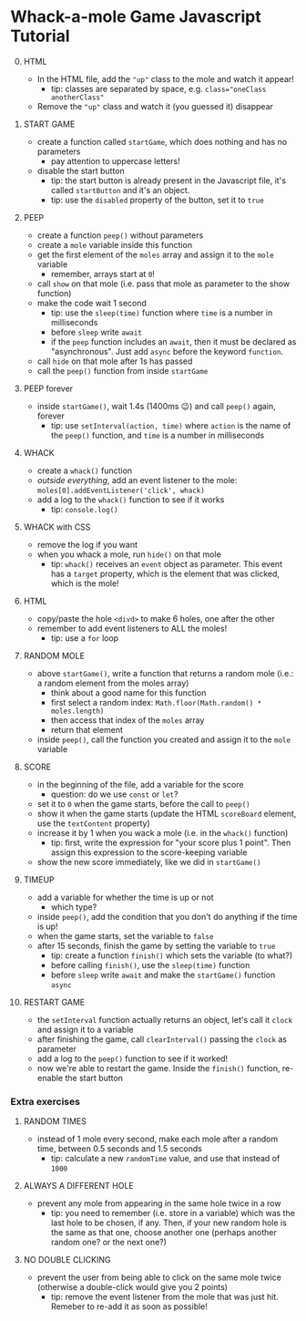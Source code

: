 # Whack-a-mole Game Javascript Tutorial

0) HTML
    - In the HTML file, add the `"up"` class to the mole and watch it appear!
        - tip: classes are separated by space, e.g. `class="oneClass anotherClass"`
    - Remove the `"up"` class and watch it (you guessed it) disappear

1) START GAME
    - create a function called `startGame`, which does nothing and has no parameters
        - pay attention to uppercase letters!
    - disable the start button
        - tip: the start button is already present in the Javascript file, it's called `startButton` and it's an object.
        - tip: use the `disabled` property of the button, set it to `true`

2) PEEP
    - create a function `peep()` without parameters
    - create a `mole` variable inside this function
    - get the first element of the `moles` array and assign it to the `mole` variable
        - remember, arrays start at `0`!
    - call `show` on that mole (i.e. pass that mole as parameter to the show function)
    - make the code wait 1 second
        - tip: use the `sleep(time)` function where `time` is a number in milliseconds
        - before `sleep` write `await`
        - if the `peep` function includes an `await`, then it must be declared as "asynchronous". Just add `async` before the keyword `function`.
    - call `hide` on that mole after 1s has passed
    - call the `peep()` function from inside `startGame`

3) PEEP forever
    - inside `startGame()`, wait 1.4s (1400ms 😉) and call `peep()` again, forever
        - tip: use `setInterval(action, time)` where `action` is the name of the `peep()` function, and `time` is a number in milliseconds

4) WHACK
    - create a `whack()` function
    - *outside everything*, add an event listener to the mole: `moles[0].addEventListener('click', whack)`
    - add a log to the `whack()` function to see if it works
        - tip: `console.log()`

5) WHACK with CSS
    - remove the log if you want
    - when you whack a mole, run `hide()` on that mole
        - tip: `whack()` receives an `event` object as parameter. This event has a `target` property, which is the element that was clicked, which is the mole!

6) HTML
    - copy/paste the hole `<divd>` to make 6 holes, one after the other
    - remember to add event listeners to ALL the moles!
        - tip: use a `for` loop

7) RANDOM MOLE
    - above `startGame()`, write a function that returns a random mole (i.e.: a random element from the moles array)
        - think about a good name for this function
        - first select a random index: `Math.floor(Math.random() * moles.length)`
        - then access that index of the `moles` array
        - return that element
    - inside `peep()`, call the function you created and assign it to the `mole` variable

8) SCORE
    - in the beginning of the file, add a variable for the score
        - question: do we use `const` or `let`?
    - set it to `0` when the game starts, before the call to `peep()`
    - show it when the game starts (update the HTML `scoreBoard` element, use the `textContent` property)
    - increase it by 1 when you wack a mole (i.e. in the `whack()` function)
        - tip: first, write the expression for "your score plus 1 point". Then assign this expression to the score-keeping variable
    - show the new score immediately, like we did in `startGame()`


9) TIMEUP
    - add a variable for whether the time is up or not
        - which type?
    - inside `peep()`, add the condition that you don't do anything if the time is up!
    - when the game starts, set the variable to `false`
    - after 15 seconds, finish the game by setting the variable to `true`
        - tip: create a function `finish()` which sets the variable (to what?)
        - before calling `finish()`, use the `sleep(time)` function
        - before `sleep` write `await` and make the `startGame()` function `async`

10) RESTART GAME
    - the `setInterval` function actually returns an object, let's call it `clock` and assign it to a variable
    - after finishing the game, call `clearInterval()` passing the `clock` as parameter
    - add a log to the `peep()` function to see if it worked!
    - now we're able to restart the game. Inside the `finish()` function, re-enable the start button

### Extra exercises

1. RANDOM TIMES
    - instead of 1 mole every second, make each mole after a random time, between 0.5 seconds and 1.5 seconds
        - tip: calculate a new `randomTime` value, and use that instead of `1000`

2. ALWAYS A DIFFERENT HOLE
    - prevent any mole from appearing in the same hole twice in a row
        - tip: you need to remember (i.e. store in a variable) which was the last hole to be chosen, if any. Then, if your new random hole is the same as that one, choose another one (perhaps another random one? or the next one?)

3. NO DOUBLE CLICKING
    - prevent the user from being able to click on the same mole twice (otherwise a double-click would give you 2 points)
        - tip: remove the event listener from the mole that was just hit. Remeber to re-add it as soon as possible!
